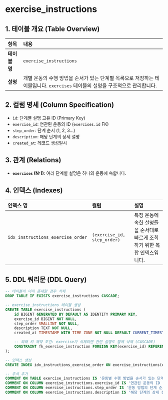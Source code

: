 # exercise_instructions

## 1. 테이블 개요 (Table Overview)
| 항목 | 내용 |
| :--- | :--- |
| **테이블 명** | `exercise_instructions` |
| **설명** | 개별 운동의 수행 방법을 순서가 있는 단계별 목록으로 저장하는 테이블입니다. `exercises` 테이블의 설명을 구조적으로 관리합니다. |

## 2. 컬럼 명세 (Column Specification)
- `id`: 단계별 설명 고유 ID (Primary Key)
- `exercise_id`: 연관된 운동의 ID (`exercises.id` FK)
- `step_order`: 단계 순서 (1, 2, 3...)
- `description`: 해당 단계의 상세 설명
- `created_at`: 레코드 생성일시

## 3. 관계 (Relations)
- **`exercises` (N:1)**: 여러 단계별 설명은 하나의 운동에 속합니다.

## 4. 인덱스 (Indexes)
| 인덱스 명 | 컬럼 | 설명 |
| :--- | :--- | :--- |
| `idx_instructions_exercise_order` | `(exercise_id, step_order)` | 특정 운동에 속한 설명들을 순서대로 빠르게 조회하기 위한 복합 인덱스입니다. |

## 5. DDL 쿼리문 (DDL Query)
```sql
-- 테이블이 이미 존재할 경우 삭제
DROP TABLE IF EXISTS exercise_instructions CASCADE;

-- exercise_instructions 테이블 생성
CREATE TABLE exercise_instructions (
    id BIGINT GENERATED BY DEFAULT AS IDENTITY PRIMARY KEY,
    exercise_id BIGINT NOT NULL,
    step_order SMALLINT NOT NULL,
    description TEXT NOT NULL,
    created_at TIMESTAMP WITH TIME ZONE NOT NULL DEFAULT CURRENT_TIMESTAMP,

    -- 외래 키 제약 조건: exercise가 삭제되면 관련 설명도 함께 삭제 (CASCADE)
    CONSTRAINT fk_exercise_instruction FOREIGN KEY(exercise_id) REFERENCES exercises(id) ON DELETE CASCADE
);

-- 인덱스 생성
CREATE INDEX idx_instructions_exercise_order ON exercise_instructions(exercise_id, step_order);

-- 주석 추가
COMMENT ON TABLE exercise_instructions IS '운동별 수행 방법을 순서가 있는 단계별로 저장하는 테이블';
COMMENT ON COLUMN exercise_instructions.exercise_id IS '연관된 운동의 ID (exercises.id)';
COMMENT ON COLUMN exercise_instructions.step_order IS '운동 방법의 단계 순서 (1부터 시작)';
COMMENT ON COLUMN exercise_instructions.description IS '해당 단계의 상세 설명';